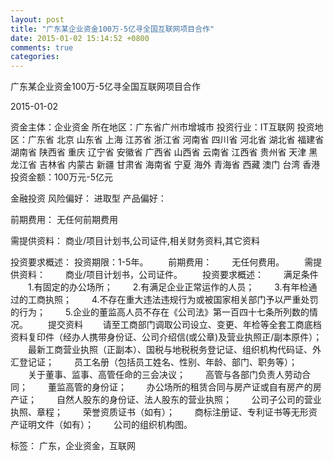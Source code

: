 ```yaml
---
layout: post
title: "广东某企业资金100万-5亿寻全国互联网项目合作"
date: 2015-01-02 15:14:52 +0800
comments: true
categories: 
---
```

广东某企业资金100万-5亿寻全国互联网项目合作



2015-01-02

资金主体：企业资金
所在地区：广东省广州市增城市
投资行业：IT互联网
投资地区：广东省 北京 山东省 上海 江苏省 浙江省 河南省 四川省 河北省 湖北省 福建省 湖南省 陕西省 重庆 辽宁省 安徽省 广西省 山西省 云南省 江西省 贵州省 天津 黑龙江省 吉林省 内蒙古 新疆 甘肃省 海南省 宁夏 海外 青海省 西藏 澳门 台湾 香港
投资金额：100万元-5亿元

金融投资
风险偏好：
                            进取型 
                                                                                产品偏好：

前期费用：
无任何前期费用

需提供资料：
商业/项目计划书,公司证件,相关财务资料,其它资料

投资要求概述：
投资期限：1-5年。
　　前期费用：
　　无任何费用。
　　需提供资料：
　　商业/项目计划书，公司证件。
　　投资要求概述：
　　满足条件
　　1.有固定的办公场所；
　　2.有满足企业正常运作的人员；
　　3.有年检通过的工商执照；
　　4.不存在重大违法违规行为或被国家相关部门予以严重处罚的行为；
　　5.企业的董监高人员不存在《公司法》第一百四十七条所列数的情况。
　　提交资料
　　请至工商部门调取公司设立、变更、年检等全套工商底档资料复印件（经办人携带身份证、公司介绍信(或公章)及营业执照正/副本原件）；
　　最新工商营业执照（正副本）、国税与地税税务登记证、组织机构代码证、外汇登记证；
　　员工名册（包括员工姓名、性别、年龄、部门、职务等）；
　　关于董事、监事、高管任命的三会决议；
　　高管与各部门负责人劳动合同；
　　董监高管的身份证；
　　办公场所的租赁合同与房产证或自有房产的房产证；
　　自然人股东的身份证、法人股东的营业执照；
　　公司子公司的营业执照、章程；
　　荣誉资质证书（如有）；
　　商标注册证、专利证书等无形资产证明文件（如有）；
　　公司的组织机构图。

标签：
广东，企业资金，互联网

